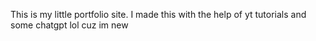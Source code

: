 This is my little portfolio site. I made this with the help of yt tutorials and some chatgpt lol cuz im new
